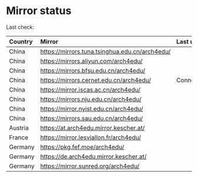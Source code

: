 <script src="./time.js"></script>
# Mirror status
Last check: <script type="text/javascript">localize(1743770873.061831);</script>

|Country|Mirror|Last update|
|:------|:-----|:----------|
|China|https://mirrors.tuna.tsinghua.edu.cn/arch4edu/|<script type="text/javascript">localize(1743749002);</script>|
|China|https://mirrors.aliyun.com/arch4edu/|<script type="text/javascript">localize(1743749002);</script>|
|China|https://mirrors.bfsu.edu.cn/arch4edu/|<script type="text/javascript">localize(1743705845);</script>|
|China|https://mirrors.cernet.edu.cn/arch4edu/|ConnectionError|
|China|https://mirror.iscas.ac.cn/arch4edu/|<script type="text/javascript">localize(1743749002);</script>|
|China|https://mirrors.nju.edu.cn/arch4edu/|<script type="text/javascript">localize(1743662625);</script>|
|China|https://mirror.nyist.edu.cn/arch4edu/|<script type="text/javascript">localize(1743749002);</script>|
|China|https://mirrors.sau.edu.cn/arch4edu/|<script type="text/javascript">localize(1731653531);</script>|
|Austria|https://at.arch4edu.mirror.kescher.at/|<script type="text/javascript">localize(1743749002);</script>|
|France|https://mirror.lesviallon.fr/arch4edu/|<script type="text/javascript">localize(1743749002);</script>|
|Germany|https://pkg.fef.moe/arch4edu/|<script type="text/javascript">localize(1743749002);</script>|
|Germany|https://de.arch4edu.mirror.kescher.at/|<script type="text/javascript">localize(1743749002);</script>|
|Germany|https://mirror.sunred.org/arch4edu/|<script type="text/javascript">localize(1743749002);</script>|

<script src="./tablefilter/tablefilter.js"></script>
<script src="./table.js"></script>